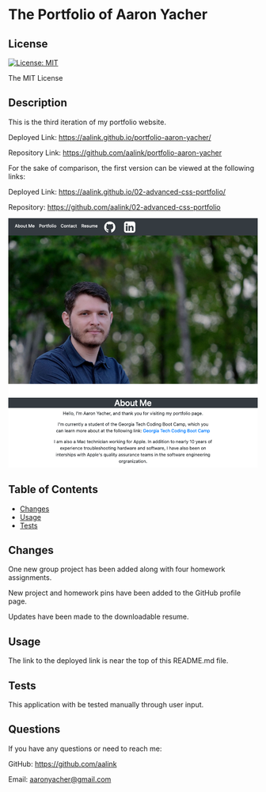 # The Portfolio of Aaron Yacher

  ## License
  [![License: MIT](https://img.shields.io/badge/License-MIT-yellow.svg)](https://opensource.org/licenses/MIT)
    
  The MIT License

  ## Description

This is the third iteration of my portfolio website.

Deployed Link: https://aalink.github.io/portfolio-aaron-yacher/

Repository Link: https://github.com/aalink/portfolio-aaron-yacher

For the sake of comparison, the first version can be viewed at the following links:

Deployed Link: https://aalink.github.io/02-advanced-css-portfolio/

Repository:  https://github.com/aalink/02-advanced-css-portfolio


![Portfolio](assets/images/Screenshot-Aaron-Yacher-Portfolio.png)







  


## Table of Contents

- [Changes](#changes)
- [Usage](#usage)
- [Tests](#tests)

## Changes
One new group project has been added along with four homework assignments.

New project and homework pins have been added to the GitHub profile page.

Updates have been made to the downloadable resume.

## Usage
The link to the deployed link is near the top of this README.md file.

## Tests
This application with be tested manually through user input.
## Questions
If you have any questions or need to reach me:

GitHub: https://github.com/aalink

Email: aaronyacher@gmail.com
